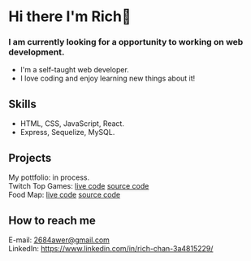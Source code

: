 # Hi there I'm Rich👋
### I am currently looking for a opportunity to working on web development.  
* I'm a self-taught web developer. 
* I love coding and enjoy learning new things about it!

## Skills
* HTML, CSS, JavaScript, React.
* Express, Sequelize, MySQL.

## Projects
My pottfolio: in process.  
Twitch Top Games: [live code]( https://rich2020s.github.io/twitch-top-games/public/) [source code](https://github.com/rich2020s/twitch-top-games)  
Food Map: [live code](https://api.outshaker.tw/#/home) [source code](https://github.com/chachachater/foodmap)  
  
## How to reach me
E-mail: 2684awer@gmail.com  
LinkedIn: https://www.linkedin.com/in/rich-chan-3a4815229/  
  
<!--
**rich2020s/rich2020s** is a ✨ _special_ ✨ repository because its `README.md` (this file) appears on your GitHub profile.  

Here are some ideas to get you started:

- 🔭 I’m currently working on ...
- 🌱 I’m currently learning ...
- 👯 I’m looking to collaborate on ...
- 🤔 I’m looking for help with ...
- 💬 Ask me about ...
- 📫 How to reach me: ...
- 😄 Pronouns: ...
- ⚡ Fun fact: ...
-->
